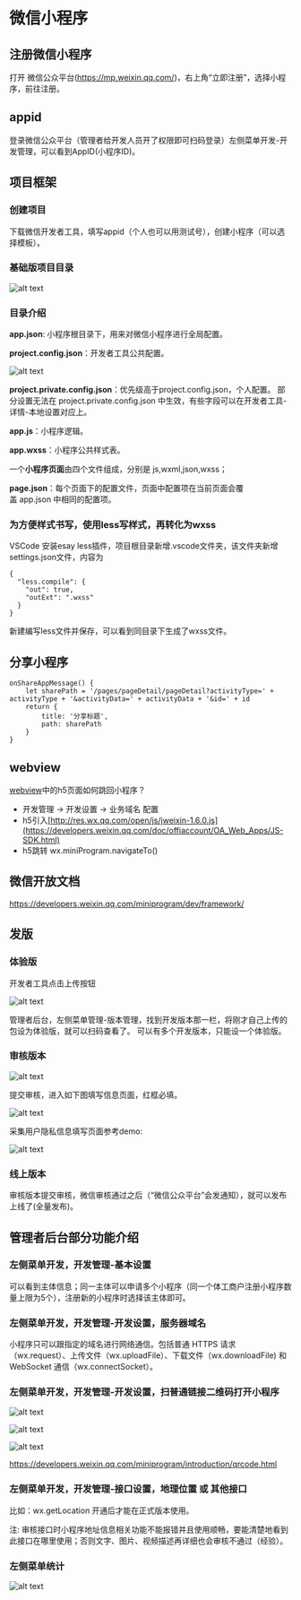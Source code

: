 # 微信小程序

## 注册微信小程序

打开 微信公众平台(https://mp.weixin.qq.com/)，右上角“立即注册”，选择小程序，前往注册。

## appid

登录微信公众平台（管理者给开发人员开了权限即可扫码登录）左侧菜单开发-开发管理，可以看到AppID(小程序ID)。

## 项目框架

### 创建项目
下载微信开发者工具，填写appid（个人也可以用测试号），创建小程序（可以选择模板）。

### 基础版项目目录
![alt text](image.png)

### 目录介绍
**app.json**: 小程序根目录下，用来对微信小程序进行全局配置。

**project.config.json**：开发者工具公共配置。

![alt text](image-1.png)

**project.private.config.json**：优先级高于project.config.json，个人配置。
部分设置无法在 project.private.config.json 中生效，有些字段可以在开发者工具-详情-本地设置对应上。

**app.js**：小程序逻辑。

**app.wxss**：小程序公共样式表。

一个**小程序页面**由四个文件组成，分别是 js,wxml,json,wxss；

**page.json**：每个页面下的配置文件，页面中配置项在当前页面会覆盖 app.json 中相同的配置项。


### 为方便样式书写，使用less写样式，再转化为wxss
VSCode 安装esay less插件，项目根目录新增.vscode文件夹，该文件夹新增settings.json文件，内容为
```
{
  "less.compile": {
    "out": true,
    "outExt": ".wxss"
  }
}
```
新建编写less文件并保存，可以看到同目录下生成了wxss文件。


## 分享小程序
```
onShareAppMessage() {
    let sharePath = '/pages/pageDetail/pageDetail?activityType=' + activityType + '&activityData=' + activityData + '&id=' + id
    return {
        title: '分享标题',
        path: sharePath
    }
}
``` 

## webview
[webview](https://developers.weixin.qq.com/miniprogram/dev/component/web-view.html)中的h5页⾯如何跳回⼩程序？
- 开发管理 -> 开发设置 -> 业务域名 配置
- h5引入[http://res.wx.qq.com/open/js/jweixin-1.6.0.js](https://developers.weixin.qq.com/doc/offiaccount/OA_Web_Apps/JS-SDK.html)
- h5跳转 wx.miniProgram.navigateTo()

## 微信开放文档
https://developers.weixin.qq.com/miniprogram/dev/framework/


## 发版

### 体验版
开发者工具点击上传按钮

![alt text](image-3.png)

管理者后台，左侧菜单管理-版本管理，找到开发版本那一栏，将刚才自己上传的包设为体验版，就可以扫码查看了。
可以有多个开发版本，只能设一个体验版。

### 审核版本
![alt text](image-4.png)

提交审核，进入如下图填写信息页面，红框必填。

![alt text](image-6.png)

采集用户隐私信息填写页面参考demo:

![alt text](image-7.png)

### 线上版本
审核版本提交审核，微信审核通过之后（“微信公众平台”会发通知），就可以发布上线了(全量发布)。


## 管理者后台部分功能介绍

### 左侧菜单开发，开发管理-基本设置

可以看到主体信息；同一主体可以申请多个小程序（同一个体工商户注册小程序数量上限为5个），注册新的小程序时选择该主体即可。

### 左侧菜单开发，开发管理-开发设置，服务器域名
小程序只可以跟指定的域名进行网络通信。包括普通 HTTPS 请求（wx.request）、上传文件（wx.uploadFile）、下载文件（wx.downloadFile) 和 WebSocket 通信（wx.connectSocket）。

### 左侧菜单开发，开发管理-开发设置，扫普通链接二维码打开小程序
![alt text](image-10.png)

![alt text](image-8.png)

![alt text](image-9.png)

https://developers.weixin.qq.com/miniprogram/introduction/qrcode.html


### 左侧菜单开发，开发管理-接口设置，地理位置 或 其他接口
比如：wx.getLocation 开通后才能在正式版本使用。

注: 审核接口时小程序地址信息相关功能不能报错并且使用顺畅，要能清楚地看到此接口在哪里使用；否则文字、图片、视频描述再详细也会审核不通过（经验）。

### 左侧菜单统计
![alt text](image-5.png)